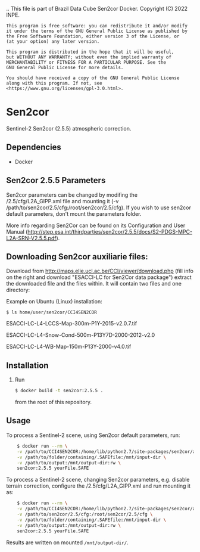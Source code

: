 ..
    This file is part of Brazil Data Cube Sen2cor Docker.
    Copyright (C) 2022 INPE.

    This program is free software: you can redistribute it and/or modify
    it under the terms of the GNU General Public License as published by
    the Free Software Foundation, either version 3 of the License, or
    (at your option) any later version.

    This program is distributed in the hope that it will be useful,
    but WITHOUT ANY WARRANTY; without even the implied warranty of
    MERCHANTABILITY or FITNESS FOR A PARTICULAR PURPOSE. See the
    GNU General Public License for more details.

    You should have received a copy of the GNU General Public License
    along with this program. If not, see <https://www.gnu.org/licenses/gpl-3.0.html>.


# Sen2cor

Sentinel-2 Sen2cor (2.5.5) atmospheric correction.

## Dependencies

- Docker


## Sen2cor 2.5.5 Parameters
Sen2cor parameters can be changed by modifing the /2.5/cfg/L2A_GIPP.xml file and mounting it (-v /path/to/sen2cor/2.5/cfg:/root/sen2cor/2.5/cfg).
If you wish to use sen2cor default parameters, don't mount the parameters folder.

More info regarding Sen2Cor can be found on its Configuration and User Manual (http://step.esa.int/thirdparties/sen2cor/2.5.5/docs/S2-PDGS-MPC-L2A-SRN-V2.5.5.pdf).


## Downloading Sen2cor auxiliarie files:
  Download from http://maps.elie.ucl.ac.be/CCI/viewer/download.php (fill info on the right and download "ESACCI-LC for Sen2Cor data package")
  extract the downloaded file and the files within. It will contain two files and one directory:

  Example on Ubuntu (Linux) installation:

    $ ls home/user/sen2cor/CCI4SEN2COR

  ESACCI-LC-L4-LCCS-Map-300m-P1Y-2015-v2.0.7.tif

  ESACCI-LC-L4-Snow-Cond-500m-P13Y7D-2000-2012-v2.0

  ESACCI-LC-L4-WB-Map-150m-P13Y-2000-v4.0.tif


## Installation

1. Run

   ```bash
   $ docker build -t sen2cor:2.5.5 .
   ```

   from the root of this repository.

## Usage


To process a Sentinel-2 scene, using Sen2cor default parameters, run:

```bash
    $ docker run --rm \
    -v /path/to/CCI4SEN2COR:/home/lib/python2.7/site-packages/sen2cor/aux_data \
    -v /path/to/folder/containing/.SAFEfile:/mnt/input-dir \
    -v /path/to/output:/mnt/output-dir:rw \
    sen2cor:2.5.5 yourFile.SAFE
```

To process a Sentinel-2 scene, changing Sen2cor parameters, e.g. disable terrain correction, configure the /2.5/cfg/L2A_GIPP.xml and run mounting it as:

```bash
    $ docker run --rm \
    -v /path/to/CCI4SEN2COR:/home/lib/python2.7/site-packages/sen2cor/aux_data \
    -v /path/to/sen2cor/2.5/cfg:/root/sen2cor/2.5/cfg \
    -v /path/to/folder/containing/.SAFEfile:/mnt/input-dir \
    -v /path/to/output:/mnt/output-dir:rw \
    sen2cor:2.5.5 yourFile.SAFE
```

Results are written on mounted `/mnt/output-dir/`.
